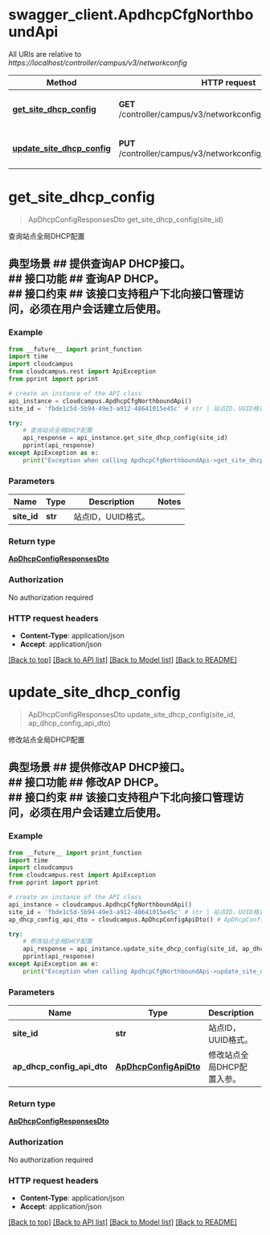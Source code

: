 # swagger_client.ApdhcpCfgNorthboundApi

All URIs are relative to *https://localhost/controller/campus/v3/networkconfig*

Method | HTTP request | Description
------------- | ------------- | -------------
[**get_site_dhcp_config**](ApdhcpCfgNorthboundApi.md#get_site_dhcp_config) | **GET** /controller/campus/v3/networkconfig/site/{siteId}/apdhcp | 查询站点全局DHCP配置
[**update_site_dhcp_config**](ApdhcpCfgNorthboundApi.md#update_site_dhcp_config) | **PUT** /controller/campus/v3/networkconfig/site/{siteId}/apdhcp | 修改站点全局DHCP配置


# **get_site_dhcp_config**
> ApDhcpConfigResponsesDto get_site_dhcp_config(site_id)

查询站点全局DHCP配置

## 典型场景 ##  提供查询AP DHCP接口。<br> ## 接口功能 ##  查询AP DHCP。<br>  ## 接口约束 ##  该接口支持租户下北向接口管理访问，必须在用户会话建立后使用。<br> 

### Example 
```python
from __future__ import print_function
import time
import cloudcampus
from cloudcampus.rest import ApiException
from pprint import pprint

# create an instance of the API class
api_instance = cloudcampus.ApdhcpCfgNorthboundApi()
site_id = 'fbde1c5d-5b94-49e3-a912-48641015e45c' # str | 站点ID，UUID格式。

try: 
    # 查询站点全局DHCP配置
    api_response = api_instance.get_site_dhcp_config(site_id)
    pprint(api_response)
except ApiException as e:
    print("Exception when calling ApdhcpCfgNorthboundApi->get_site_dhcp_config: %s\n" % e)
```

### Parameters

Name | Type | Description  | Notes
------------- | ------------- | ------------- | -------------
 **site_id** | **str**| 站点ID，UUID格式。 | 

### Return type

[**ApDhcpConfigResponsesDto**](ApDhcpConfigResponsesDto.md)

### Authorization

No authorization required

### HTTP request headers

 - **Content-Type**: application/json
 - **Accept**: application/json

[[Back to top]](#) [[Back to API list]](../README.md#documentation-for-api-endpoints) [[Back to Model list]](../README.md#documentation-for-models) [[Back to README]](../README.md)

# **update_site_dhcp_config**
> ApDhcpConfigResponsesDto update_site_dhcp_config(site_id, ap_dhcp_config_api_dto)

修改站点全局DHCP配置

## 典型场景 ##  提供修改AP DHCP接口。<br>  ## 接口功能 ##  修改AP DHCP。<br>  ## 接口约束 ##  该接口支持租户下北向接口管理访问，必须在用户会话建立后使用。<br> 

### Example 
```python
from __future__ import print_function
import time
import cloudcampus
from cloudcampus.rest import ApiException
from pprint import pprint

# create an instance of the API class
api_instance = cloudcampus.ApdhcpCfgNorthboundApi()
site_id = 'fbde1c5d-5b94-49e3-a912-48641015e45c' # str | 站点ID，UUID格式。
ap_dhcp_config_api_dto = cloudcampus.ApDhcpConfigApiDto() # ApDhcpConfigApiDto | 修改站点全局DHCP配置入参。

try: 
    # 修改站点全局DHCP配置
    api_response = api_instance.update_site_dhcp_config(site_id, ap_dhcp_config_api_dto)
    pprint(api_response)
except ApiException as e:
    print("Exception when calling ApdhcpCfgNorthboundApi->update_site_dhcp_config: %s\n" % e)
```

### Parameters

Name | Type | Description  | Notes
------------- | ------------- | ------------- | -------------
 **site_id** | **str**| 站点ID，UUID格式。 | 
 **ap_dhcp_config_api_dto** | [**ApDhcpConfigApiDto**](ApDhcpConfigApiDto.md)| 修改站点全局DHCP配置入参。 | 

### Return type

[**ApDhcpConfigResponsesDto**](ApDhcpConfigResponsesDto.md)

### Authorization

No authorization required

### HTTP request headers

 - **Content-Type**: application/json
 - **Accept**: application/json

[[Back to top]](#) [[Back to API list]](../README.md#documentation-for-api-endpoints) [[Back to Model list]](../README.md#documentation-for-models) [[Back to README]](../README.md)

